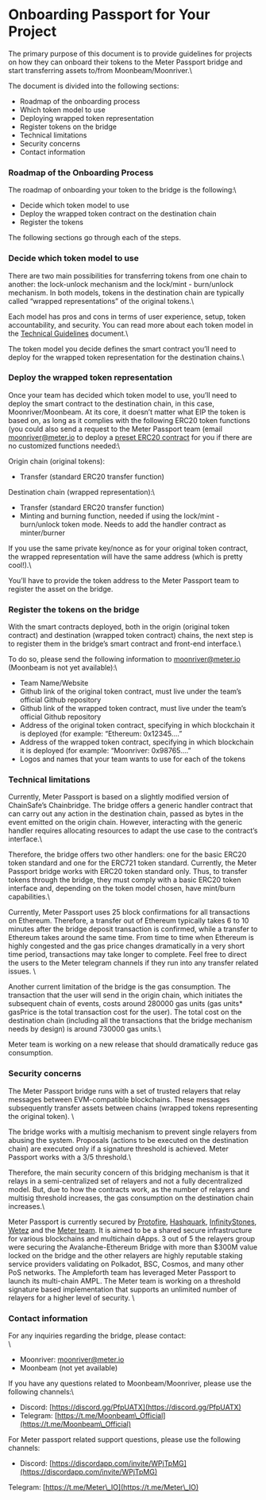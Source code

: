 # Onboarding Passport for Your Project

The primary purpose of this document is to provide guidelines for projects on how they can onboard their tokens to the Meter Passport bridge and start transferring assets to/from Moonbeam/Moonriver.\


The document is divided into the following sections:

* Roadmap of the onboarding process
* Which token model to use
* Deploying wrapped token representation
* Register tokens on the bridge
* Technical limitations
* Security concerns
* Contact information

### Roadmap of the Onboarding Process

The roadmap of onboarding your token to the bridge is the following:\


* Decide which token model to use
* Deploy the wrapped token contract on the destination chain
* Register the tokens

The following sections go through each of the steps.

### Decide which token model to use

There are two main possibilities for transferring tokens from one chain to another: the lock-unlock mechanism and the lock/mint - burn/unlock mechanism. In both models, tokens in the destination chain are typically called “wrapped representations” of the original tokens.\


Each model has pros and cons in terms of user experience, setup, token accountability, and security. You can read more about each token model in the [Technical Guidelines](technical-guideline-for-meter-passport.md) document.\


The token model you decide defines the smart contract you’ll need to deploy for the wrapped token representation for the destination chains.\


### Deploy the wrapped token representation

Once your team has decided which token model to use, you’ll need to deploy the smart contract to the destination chain, in this case, Moonriver/Moonbeam. At its core, it doesn’t matter what EIP the token is based on, as long as it complies with the following ERC20 token functions (you could also send a request to the Meter Passport team (email [moonriver@meter.io](mailto:moonriver@meter.io) to deploy a [preset ERC20 contract](https://github.com/meterio/chainbridge-solidity-v1.0.0-eth/blob/master/contracts/ERC20Safe.sol) for you if there are no customized functions needed:\


Origin chain (original tokens):

* Transfer (standard ERC20 transfer function)

Destination chain (wrapped representation):\


* Transfer (standard ERC20 transfer function)
* Minting and burning function, needed if using the lock/mint - burn/unlock token mode. Needs to add the handler contract as minter/burner

If you use the same private key/nonce as for your original token contract, the wrapped representation will have the same address (which is pretty cool!).\


You’ll have to provide the token address to the Meter Passport team to register the asset on the bridge.

### Register the tokens on the bridge

With the smart contracts deployed, both in the origin (original token contract) and destination (wrapped token contract) chains, the next step is to register them in the bridge’s smart contract and front-end interface.\


To do so, please send the following information to moonriver@meter.io (Moonbeam is not yet available):\


* Team Name/Website
* Github link of the original token contract, must live under the team’s official Github repository
* Github link of the wrapped token contract, must live under the team’s official Github repository
* Address of the original token contract, specifying in which blockchain it is deployed (for example: “Ethereum: 0x12345….”
* Address of the wrapped token contract, specifying in which blockchain it is deployed (for example: “Moonriver: 0x98765….”
* Logos and names that your team wants to use for each of the tokens

### Technical limitations

Currently, Meter Passport is based on a slightly modified version of ChainSafe’s Chainbridge. The bridge offers a generic handler contract that can carry out any action in the destination chain, passed as bytes in the event emitted on the origin chain. However, interacting with the generic handler requires allocating resources to adapt the use case to the contract’s interface.\


Therefore, the bridge offers two other handlers: one for the basic ERC20 token standard and one for the ERC721 token standard. Currently, the Meter Passport bridge works with ERC20 token standard only. Thus, to transfer tokens through the bridge, they must comply with a basic ERC20 token interface and, depending on the token model chosen, have mint/burn capabilities.\


Currently, Meter Passport uses 25 block confirmations for all transactions on Ethereum.  Therefore, a transfer out of Ethereum typically takes 6 to 10 minutes after the bridge deposit transaction is confirmed, while a transfer to Ethereum takes around the same time.  From time to time when Ethereum is highly congested and the gas price changes dramatically in a very short time period, transactions may take longer to complete.  Feel free to direct the users to the Meter telegram channels if they run into any transfer related issues.  \


Another current limitation of the bridge is the gas consumption. The transaction that the user will send in the origin chain, which initiates the subsequent chain of events, costs around 280000 gas units (gas units\* gasPrice is the total transaction cost for the user). The total cost on the destination chain (including all the transactions that the bridge mechanism needs by design) is around 730000 gas units.\


Meter team is working on a new release that should dramatically reduce gas consumption.&#x20;

### Security concerns

The Meter Passport bridge runs with a set of trusted relayers that relay messages between EVM-compatible blockchains. These messages subsequently transfer assets between chains (wrapped tokens representing the original token). \


The bridge works with a multisig mechanism to prevent single relayers from abusing the system. Proposals (actions to be executed on the destination chain) are executed only if a signature threshold is achieved. Meter Passport works with a 3/5 threshold.\


Therefore, the main security concern of this bridging mechanism is that it relays in a semi-centralized set of relayers and not a fully decentralized model. But, due to how the contracts work, as the number of relayers and multisig threshold increases, the gas consumption on the destination chain increases.\


Meter Passport is currently secured by [Protofire](https://protofire.io), [Hashquark](http://hashquark), [InfinityStones](https://infinitystones.io), [Wetez](https://www.wetez.io) and the [Meter team](https://www.meter.io). It is aimed to be a shared secure infrastructure for various blockchains and multichain dApps. 3 out of 5 the relayers group were securing the Avalanche-Ethereum Bridge with more than $300M value locked on the bridge and the other relayers are highly reputable staking service providers validating on Polkadot, BSC, Cosmos, and many other PoS networks.  The Ampleforth team has leveraged Meter Passport to launch its multi-chain AMPL. The Meter team is working on a threshold signature based implementation that supports an unlimited number of relayers for a higher level of security.  \


### Contact information

For any inquiries regarding the bridge, please contact:\
\


* Moonriver: [moonriver@meter.io](mailto:moonriver@meter.io)
* Moonbeam (not yet available)

If you have any questions related to Moonbeam/Moonriver, please use the following channels:\


* Discord: [https://discord.gg/PfpUATX](https://discord.gg/PfpUATX)
* Telegram: [https://t.me/Moonbeam\_Official](https://t.me/Moonbeam\_Official)

For Meter passport related support questions, please use the following channels:

* Discord: [https://discordapp.com/invite/WPjTpMG](https://discordapp.com/invite/WPjTpMG)

Telegram: [https://t.me/Meter\_IO](https://t.me/Meter\_IO)
